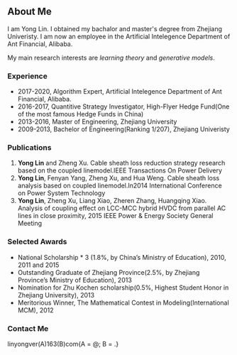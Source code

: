 ## About Me

I am Yong Lin. I obtained my bachalor and master's degree from Zhejiang Univeristy. I am now an employee in the Artificial Intelegence Department of Ant Financial, Alibaba.

My main research interests are *learning theory* and *generative models*.

### Experience
* 2017-2020, Algorithm Expert, Artificial Intelegence Department of Ant Financial, Alibaba.
* 2016-2017, Quantitive Strategy Investigator, High-Flyer Hedge Fund(One of the most famous Hedge Funds in China)
* 2013-2016, Master of Engineering, Zhejiang University 
* 2009-2013, Bachelor of Engineering(Ranking 1/207), Zhejiang Univeristy 

### Publications
1. **Yong Lin** and Zheng Xu. Cable sheath loss reduction strategy research based on the coupled linemodel.IEEE Transactions On Power Delivery
2. **Yong Lin**, Fenyan Yang, Zheng Xu, and Hua Weng. Cable sheath loss analysis based on coupled linemodel.In2014 International Conference on Power System Technology
3. **Yong Lin**, Zheng Xu, Liang Xiao, Zheren Zhang, Huangqing Xiao. Analysis of coupling effect on LCC-MCC hybrid HVDC from parallel AC lines in close proximity, 2015 IEEE Power & Energy Society General Meeting

### Selected Awards
* National Scholarship  * 3 (1.8%, by China’s Ministry of Education), 2010, 2011 and 2015
* Outstanding Graduate of Zhejiang Province(2.5%, by Zhejiang Province’s Ministry of Education), 2013
* Nomination for Zhu Kochen scholarship(0.5%, Highest Student Honor in Zhejiang University), 2013
* Meritorious Winner, The Mathematical Contest in Modeling(International MCM), 2012

### Contact Me
linyongver(A)163(B)com{A = @; B = .}
